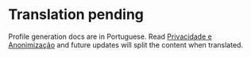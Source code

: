 # Translation pending

Profile generation docs are in Portuguese.
Read [Privacidade e Anonimização](../../pt-BR/user-guide/privacy.md) and future
updates will split the content when translated.
